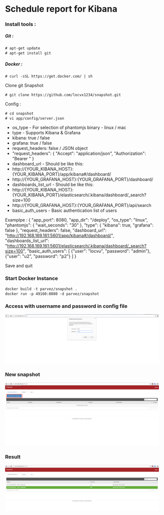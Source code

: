 # Schedule report for Kibana

### Install tools :

##### Git : 

	# apt-get update
	# apt-get install git 
	
##### Docker : 

	# curl -sSL https://get.docker.com/ | sh


Clone git Snapshot

	# git clone https://github.com/locvx1234/snapshot.git
	
Config : 
	
	# cd snapshot
	# vi app/config/server.json 
 
 
- os_type - For selection of phantomjs binary - linux / mac
- type - Supports Kibana & Grafana
- kibana: true / false
- grafana: true / false
- request_headers: false / JSON object
- "request_headers": { "Accept": "application/json", "Authorization": "Bearer " }
- dashboard_url - Should be like this:
- http://{YOUR_KIBANA_HOST}:{YOUR_KIBANA_PORT}/app/kibana#/dashboard/
- http://{YOUR_GRAFANA_HOST}:{YOUR_GRAFANA_PORT}/dashboard/
- dashboards_list_url - Should be like this:
- http://{YOUR_KIBANA_HOST}:{YOUR_KIBANA_PORT}/elasticsearch/.kibana/dashboard/_search?size=100
- http://{YOUR_GRAFANA_HOST}:{YOUR_GRAFANA_PORT}/api/search
- basic_auth_users - Basic authentication list of users

Examplpe : 
	{
	  "app_port": 8080,
	  "app_dir": "/deploy",
	  "os_type": "linux",
	  "phantomjs": {
		"wait_seconds": "30"
	  },
	  "type": {
		"kibana": true,
		"grafana": false
	  },
	  "request_headers": false,
	  "dashboard_url": "http://192.168.169.161:5601/app/kibana#/dashboard/",  
	  "dashboards_list_url": "http://192.168.169.161:5601/elasticsearch/.kibana/dashboard/_search?size=100",
	  "basic_auth_users": [
		{"user": "locvu", "password": "admin"},
		{"user": "u2", "password": "p2"}
	  ]
	}

Save and quit 

### Start Docker Instance

	docker build -t parvez/snapshot .
	docker run -p 49160:8080 -d parvez/snapshot
	
### Access with username and password in config file

<img src="https://raw.githubusercontent.com/locvx1234/ELK/master/images/Snapshot_login.png">


### New snapshot 

<img src="https://raw.githubusercontent.com/locvx1234/ELK/master/images/Snapshot_new.png">

### Result

<img src="https://raw.githubusercontent.com/locvx1234/ELK/master/images/Snapshot_result.png">
 
